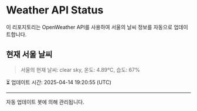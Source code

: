 
# Weather API Status

이 리포지토리는 OpenWeather API를 사용하여 서울의 날씨 정보를 자동으로 업데이트합니다.

## 현재 서울 날씨
> 서울의 현재 날씨: clear sky, 온도: 4.89°C, 습도: 67%

⏳ 업데이트 시간: 2025-04-14 19:20:55 (UTC)

---
자동 업데이트 봇에 의해 관리됩니다.
